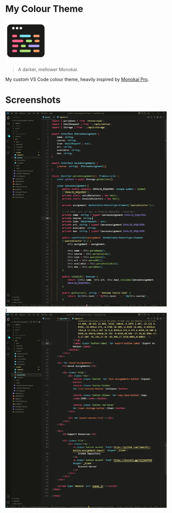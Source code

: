 # My Colour Theme

![Logo](https://raw.githubusercontent.com/JamesNZL/jamesnzl/main/colour-theme/assets/icon.png)

> A darker, mellower Monokai.

My custom VS Code colour theme, heavily inspired by [Monokai Pro](https://marketplace.visualstudio.com/items?itemName=monokai.theme-monokai-pro-vscode).

# Screenshots

![TypeScript](https://raw.githubusercontent.com/JamesNZL/jamesnzl/main/colour-theme/assets/typescript.jpg))
![HTML](https://raw.githubusercontent.com/JamesNZL/jamesnzl/main/colour-theme/assets/html.jpg)